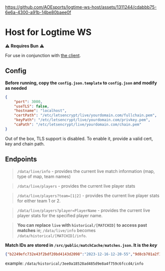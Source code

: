 https://github.com/AOEsports/logtime-ws-host/assets/1311244/cdabbb75-6e6a-4300-a91b-14be80baee0f

# Host for Logtime WS

⚠ **Requires Bun** ⚠

For use in conjunction with [the client](https://github.com/AOEsports/logtime-ws-client).

## Config

**Before running, copy the `config.json.template` to `config.json` and modify as needed**

```json
{
	"port": 3000,
	"useTLS": false,
	"hostname": "localhost",
	"certPath": "/etc/letsencrypt/live/yourdomain.com/fullchain.pem",
	"keyPath": "/etc/letsencrypt/live/yourdomain.com/privkey.pem",
	"caPath": "/etc/letsencrypt/live/yourdomain.com/chain.pem"
}
```

Out of the box, TLS support is disabled. To enable it, provide a valid cert, key and chain path.


## Endpoints

> `/data/live/info` - provides the current live match information (map, type of map, team names)

> `/data/live/players` - provides the current live player stats

> `/data/live/players?team=[1|2]` - provides the current live player stats for either team 1 or 2.

> `/data/live/players?player=PlayerName` - provides the current live player stats for the specified player name.

> **You can replace `live` with `historical/[MATCHID]` to access past matches**
> ie; `/data/live/info` becomes `/data/historical/[MATCHID]/info`. 

**Match IDs are stored in `/src/public/matchCache/matches.json`. It is the _key_**

```json
{"b2249efc732e43f2bdf20bd4143d2098":"2023-12-16-12-20-55","9d8cb701a2f1474abab71afce5163de6":"2023-12-18-10-59-43","3ee0a18528ad485d9e8a4f759c6fccd4":"2023-12-18-11-36-47"}
```
example: `/data/historical/3ee0a18528ad485d9e8a4f759c6fccd4/info`


